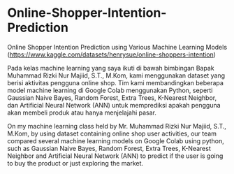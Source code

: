 # Online-Shopper-Intention-Prediction
Online Shopper Intention Prediction using Various Machine Learning Models (https://www.kaggle.com/datasets/henrysue/online-shoppers-intention)

Pada kelas machine learning yang saya ikuti di bawah bimbingan Bapak Muhammad Rizki Nur Majiid, S.T., M.Kom, kami menggunakan dataset yang berisi aktivitas pengguna online shop. Tim kami membandingkan beberapa model machine learning di Google Colab menggunakan Python, seperti Gaussian Naive Bayes, Random Forest, Extra Trees, K-Nearest Neighbor, dan Artificial Neural Network (ANN) untuk memprediksi apakah pengguna akan membeli produk atau hanya menjelajahi pasar.

On my machine learning class held by Mr. Muhammad Rizki Nur Majiid, S.T., M.Kom, by using dataset containing online shop user activities, our team compared several machine learning models on Google Colab using python, such as Gaussian Naive Bayes, Random Forest, Extra Trees, K-Nearest Neighbor and Artificial Neural Network (ANN) to predict if the user is going to buy the product or just exploring the market.
